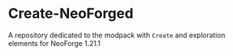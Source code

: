 # Create-NeoForged
A repository dedicated to the modpack with `Create` and exploration elements for NeoForge 1.21.1
